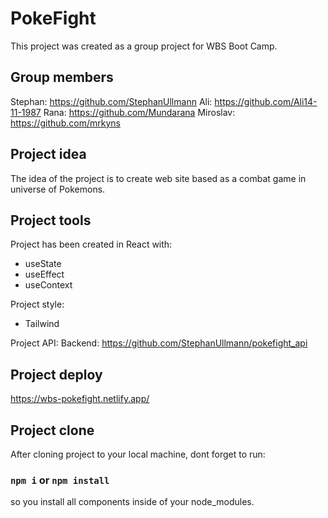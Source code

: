 # PokeFight

This project was created as a group project for WBS Boot Camp.

## Group members

Stephan: https://github.com/StephanUllmann
Ali: https://github.com/Ali14-11-1987
Rana: https://github.com/Mundarana
Miroslav: https://github.com/mrkyns

## Project idea

The idea of the project is to create web site based as a combat game in universe of Pokemons.

## Project tools

Project has been created in React with:

- useState
- useEffect
- useContext

Project style:

- Tailwind

Project API:
Backend: https://github.com/StephanUllmann/pokefight_api

## Project deploy
https://wbs-pokefight.netlify.app/

## Project clone

After cloning project to your local machine, dont forget to run:

### `npm i` or `npm install`

so you install all components inside of your node_modules.
